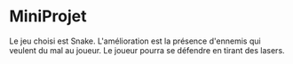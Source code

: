 # MiniProjet
  Le jeu choisi est Snake.
  L'amélioration est la présence d'ennemis qui veulent du mal au joueur.
  Le joueur pourra se défendre en tirant des lasers.
